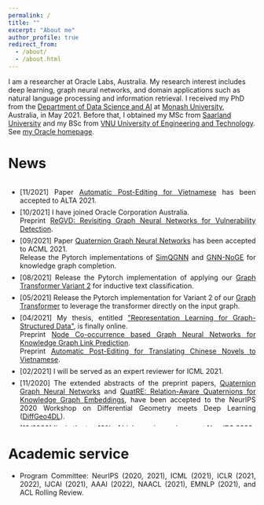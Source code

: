 ```yaml
---
permalink: /
title: ""
excerpt: "About me"
author_profile: true
redirect_from: 
  - /about/
  - /about.html
---
```

I am a researcher at Oracle Labs, Australia. My research interest includes deep learning, graph neural networks, and domain applications such as natural language processing and information retrieval. I received my PhD from the <a href="https://www.monash.edu/it/dsai">Department of Data Science and AI</a> at <a href="https://www.monash.edu/">Monash University</a>, Australia, in May 2021. Before that, I obtained my MSc from <a href="https://www.uni-saarland.de/en/home.html">Saarland University</a> and my BSc from <a href="https://e.uet.vnu.edu.vn">VNU University of Engineering and Technology</a>. See <a href="https://labs.oracle.com/pls/apex/f?p=94065:11:100482909130341:5396">my Oracle homepage</a>.

News
======

<div class="torightc" style="height:500px;overflow:auto;">
<ul>

<li style="margin-top:0.5em;text-align:justify"> 
  [11/2021] Paper <a href="https://arxiv.org/abs/2104.12128" target="_blank">Automatic Post-Editing for Vietnamese</a> has been accepted to ALTA 2021. 
</li>

<li style="margin-top:0.5em;text-align:justify"> 
  [10/2021] I have joined Oracle Corporation Australia.
  <br />
  Preprint <a href="https://arxiv.org/abs/2110.07317" target="_blank">ReGVD: Revisiting Graph Neural Networks for Vulnerability Detection</a>.
</li>
  
<li style="margin-top:0.5em;text-align:justify"> 
  [09/2021] Paper <a href="https://arxiv.org/pdf/2008.05089.pdf" target="_blank">Quaternion Graph Neural Networks</a> has been accepted to ACML 2021. 
  <br />
  Release the Pytorch implementations of <a href="https://github.com/daiquocnguyen/QGNN/tree/master/SimQGNN" target="_blank">SimQGNN</a> and <a href="https://github.com/daiquocnguyen/GNN-NoGE" target="_blank">GNN-NoGE</a> for knowledge graph completion.
</li>
  
<li style="margin-top:0.5em;text-align:justify"> 
  [08/2021] Release the Pytorch implementation of applying our <a href="https://github.com/daiquocnguyen/Graph-Transformer/tree/master/TextGNN" target="_blank">Graph Transformer Variant 2</a> for inductive text classification.
</li>
  
<li style="margin-top:0.5em;text-align:justify"> 
  [05/2021] Release the Pytorch implementation for Variant 2 of our <a href="https://github.com/daiquocnguyen/Graph-Transformer/tree/master/UGformerV2_PyTorch" target="_blank">Graph Transformer</a> to leverage the transformer directly on the input graph.
</li>
  
<li style="margin-top:0.5em;text-align:justify"> 
  [04/2021] My thesis, entitled <a href="https://bridges.monash.edu/articles/thesis/Representation_Learning_for_Graph-Structured_Data/14450496" target="_blank">"Representation Learning for Graph-Structured Data"</a>, is finally online.
  <br />
  Preprint <a href="https://arxiv.org/abs/2104.07396" target="_blank">Node Co-occurrence based Graph Neural Networks for Knowledge Graph Link Prediction</a>.
  <br />
  Preprint <a href="https://arxiv.org/abs/2104.12128" target="_blank">Automatic Post-Editing for Translating Chinese Novels to Vietnamese</a>.
</li>
  
<li style="margin-top:0.5em;text-align:justify"> 
  [02/2021] I will be served as an expert reviewer for ICML 2021.
</li>
  
<li style="margin-top:0.5em;text-align:justify"> 
  [11/2020] The extended abstracts of the preprint papers, <a href="https://arxiv.org/pdf/2008.05089.pdf" target="_blank">Quaternion Graph Neural Networks</a> and <a href="http://arxiv.org/abs/2009.12517" target="_blank">QuatRE: Relation-Aware Quaternions for Knowledge Graph Embeddings</a>, have been accepted to the NeurIPS 2020 Workshop on Differential Geometry meets Deep Learning (<a href="https://sites.google.com/view/diffgeo4dl/" target="_blank">DiffGeo4DL</a>).
</li>
  
<li style="margin-top:0.5em;text-align:justify"> 
  [10/2020] I'm in the top 10% of high-scoring reviewers at NeurIPS 2020.
</li>
  
<li style="margin-top:0.5em;text-align:justify"> 
  [09/2020] <a href="https://daiquocnguyen.github.io/blog/quaternion-graph-neural-networks" target="_blank">A new blog</a> on Quaternion Graph Neural Networks.
  <br />
  Preprint <a href="http://arxiv.org/abs/2009.12517" target="_blank">QuatRE: Relation-Aware Quaternions for Knowledge Graph Embeddings</a>.
</li>

<li style="margin-top:0.5em;text-align:justify"> 
  [08/2020] Preprint <a href="https://arxiv.org/pdf/2008.05089.pdf" target="_blank">Quaternion Graph Neural Networks</a>.
  <br />
  Paper <a href="https://arxiv.org/pdf/1911.04822.pdf" target="_blank">A Capsule Network-based Model for Learning Node Embeddings</a> has been accepted to CIKM 2020 (Poster).
</li>

<li style="margin-top:0.5em;text-align:justify"> 
  [06/2020] Release the Pytorch implementations of our <a href="https://github.com/daiquocnguyen/R-MeN" target="_blank">ConvKB (NAACL 2018)</a> and <a href="https://github.com/daiquocnguyen/R-MeN" target="_blank">R-MeN (ACL 2020)</a> for knowledge graph completion.
  <br />
  Paper <a href="https://arxiv.org/abs/2006.12100" target="_blank">A Self-Attention Network based Node Embedding Model</a> has been accepted to ECML-PKDD 2020.
</li>

<li style="margin-top:0.5em;text-align:justify"> 
  [05/2020] Release the Pytorch implementation of our <a href="https://github.com/daiquocnguyen/Graph-Transformer" target="_blank">Graph Transformer</a> for graph classification task.
</li>

<li style="margin-top:0.5em;text-align:justify"> 
  [04/2020] Paper <a href="https://arxiv.org/abs/1907.06080" target="_blank">A Relational Memory-based Embedding Model for Triple Classification and Search Personalization</a> has been accepted to ACL 2020.
</li>

<li style="margin-top:0.5em;text-align:justify"> 
  [11/2019] Preprint <a href="https://arxiv.org/pdf/1911.04822.pdf" target="_blank">A Capsule Network-based Model for Learning Node Embeddings</a>.
</li>

<li style="margin-top:0.5em;text-align:justify"> 
  [09/2019] Preprint <a href="https://arxiv.org/pdf/1909.11855.pdf" target="_blank">Universal Self-Attention Network for Graph Classification</a>.
</li>

<li style="margin-top:0.5em;text-align:justify"> 
  [02/2019] Paper <a href="https://arxiv.org/abs/1808.04122" target="_blank">A Capsule Network-based Embedding Model for Knowledge Graph Completion and Search Personalization</a> has been accepted to NAACL 2019.
</li>

<li style="margin-top:0.5em;text-align:justify"> 
  [04/2018] Paper <a href="http://www.semantic-web-journal.net/system/files/swj1867.pdf" target="_blank">A Convolutional Neural Network-based Model for Knowledge Base Completion and Its Application to Search Personalization</a> has been accepted to Semantic Web Journal.
</li>

<li style="margin-top:0.5em;text-align:justify"> 
  [02/2018] Papers <a href="https://arxiv.org/abs/1712.02121" target="_blank">A Novel Embedding Model for Knowledge Base Completion Based on Convolutional Neural Network</a> and <a href="">VnCoreNLP: A Vietnamese Natural Language Processing Toolkit</a> have been accepted to NAACL 2018.
</li>

<li style="margin-top:0.5em;text-align:justify"> 
  [12/2017] Paper <a href="">A Fast and Accurate Vietnamese Word Segmenter</a> has been accepted to LREC 2018.
</li>

<li style="margin-top:0.5em;text-align:justify"> 
  [09/2017] Paper <a href="">Sequence to Sequence Learning for Event Prediction</a> has been accepted to IJCNLP 2017.
</li>

<li style="margin-top:0.5em;text-align:justify"> 
  [06/2017] Paper <a href="">A Mixture Model for Learning Multi-Sense Word Embeddings</a> has been accepted to *SEM 2017.
</li>

</ul>
</div>


<p></p>

Academic service
======

<ul>

<li style="margin-top:0.5em;text-align:justify"> 
  Program Committee: NeurIPS (2020, 2021), ICML (2021), ICLR (2021, 2022), IJCAI (2021), AAAI (2022), NAACL (2021), EMNLP (2021), and ACL Rolling Review.
</li>

</ul>

